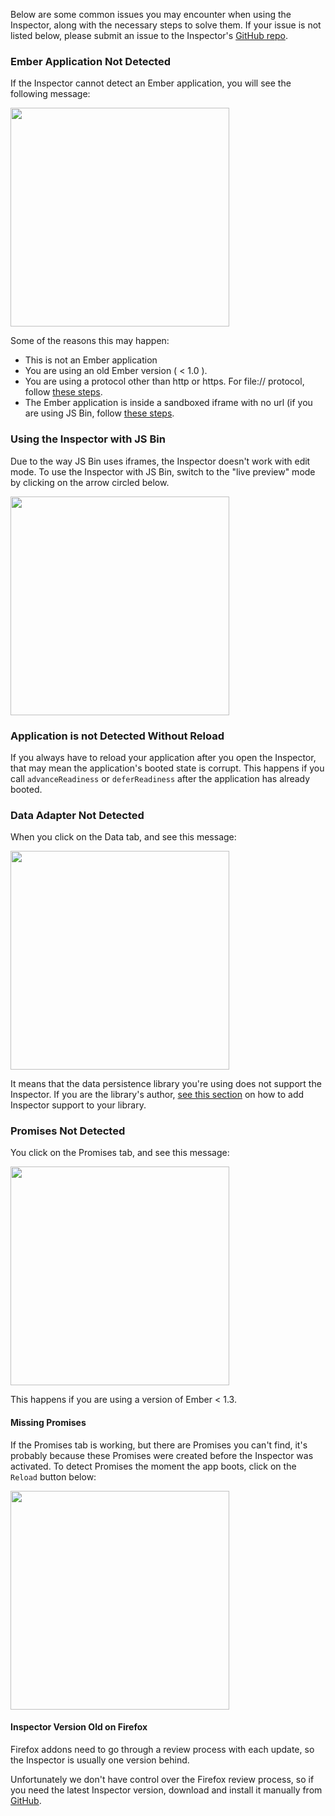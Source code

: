 Below are some common issues you may encounter when using the Inspector, along with the
necessary steps to solve them. If your issue is not listed below, please submit an
issue to the Inspector's [GitHub repo][ember-inspector-github].

### Ember Application Not Detected

If the Inspector cannot detect an Ember application, you will see
the following message:

<img
src="/images/guides/ember-inspector/troubleshooting-application-not-detected.png" width="350">

Some of the reasons this may happen:

- This is not an Ember application
- You are using an old Ember version ( < 1.0 ).
- You are using a protocol other than http or https. For file:// protocol,
follow [these steps](../installation/#toc_file-protocol).
- The Ember application is inside a sandboxed iframe with no url (if you
  are using JS Bin, follow [these steps](#toc_using-the-inspector-with-js-bin).

### Using the Inspector with JS Bin

Due to the way JS Bin uses iframes, the Inspector doesn't work with edit
mode. To use the Inspector with JS Bin, switch to the "live preview" mode by clicking on
the arrow circled below.

<img src="/images/guides/ember-inspector/troubleshooting-jsbin.png" width="350">

### Application is not Detected Without Reload

If you always have to reload your application after you open the Inspector, that may mean
the application's booted state is corrupt. This happens if you call `advanceReadiness` or
`deferReadiness` after the application has already booted.

### Data Adapter Not Detected

When you click on the Data tab, and see this message:

<img src="/images/guides/ember-inspector/troubleshooting-data-adapter.png" width="350">

It means that the data persistence library you're using does not support the Inspector.
If you are the library's author, [see this section](../data/#toc_building-a-data-custom-adapter) on how to add Inspector support to your library.

### Promises Not Detected

You click on the Promises tab, and see this message:

<img src="/images/guides/ember-inspector/troubleshooting-promises-not-detected.png" width="350">

This happens if you are using a version of Ember < 1.3.

#### Missing Promises

If the Promises tab is working, but there are Promises you can't find,
it's probably because these Promises were created before the
Inspector was activated. To detect Promises the moment the app boots, click on the `Reload` button below:

<img src="/images/guides/ember-inspector/troubleshooting-promises-toolbar.png" width="350">

#### Inspector Version Old on Firefox

Firefox addons need to go through a review process with each update, so the Inspector is usually one version behind.

Unfortunately we don't have control over the Firefox review process, so if you need
the latest Inspector version, download and install it manually from
[GitHub][ember-inspector-github].


[ember-inspector-github]: https://github.com/emberjs/ember-inspector
